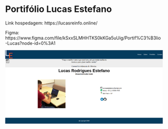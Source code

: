 # Portifólio Lucas Estefano

<p>Link hospedagem: https://lucasreinfo.online/ </p>
<p>Figma: https://www.figma.com/file/kSxxSLMHHTKS0kKGa5uUig/Portif%C3%B3lio-Lucas?node-id=0%3A1 </p>

<img src="portifolio.png">
